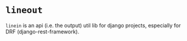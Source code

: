 # `lineout`

`linein` is an api (i.e. the output) util lib for django projects, especially for DRF (django-rest-framework).